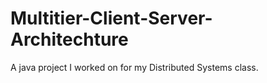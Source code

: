 # Multitier-Client-Server-Architechture
A java project I worked on for my Distributed Systems class.
